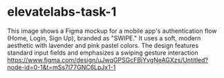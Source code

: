 # elevatelabs-task-1
This image shows a Figma mockup for a mobile app's authentication flow (Home, Login, Sign Up), branded as "SWIPE." ​It uses a soft, modern aesthetic with lavender and pink pastel colors. The design features standard input fields and emphasizes a swiping gesture interaction
https://www.figma.com/design/uJwqGPSGcFBjYvgNeAGXzs/Untitled?node-id=0-1&t=mSs7l77GNC6LpJx1-1
